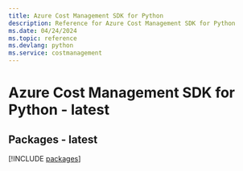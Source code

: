 ```yaml
---
title: Azure Cost Management SDK for Python
description: Reference for Azure Cost Management SDK for Python
ms.date: 04/24/2024
ms.topic: reference
ms.devlang: python
ms.service: costmanagement
---
```

# Azure Cost Management SDK for Python - latest
## Packages - latest
[!INCLUDE [packages](cost-management-index.md)]
